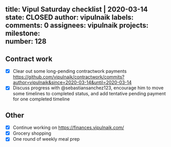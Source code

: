 title:	Vipul Saturday checklist | 2020-03-14
state:	CLOSED
author:	vipulnaik
labels:	
comments:	0
assignees:	vipulnaik
projects:	
milestone:	
number:	128
--
## Contract work

- [x] Clear out some long-pending contractwork payments https://github.com/vipulnaik/contractwork/commits?author=vipulnaik&since=2020-03-14&until=2020-03-14
- [x] Discuss progress with @sebastiansanchez123, encourage him to move some timelines to completed status, and add tentative pending payment for one completed timeline

## Other

- [x] Continue working on https://finances.vipulnaik.com/ 
- [x] Grocery shopping
- [x] One round of weekly meal prep
